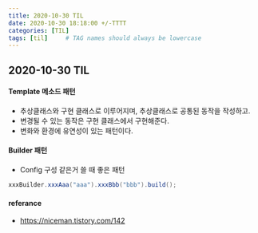 ```yaml
---
title: 2020-10-30 TIL
date: 2020-10-30 18:18:00 +/-TTTT
categories: [TIL]
tags: [til]     # TAG names should always be lowercase
---
```

 
## 2020-10-30 TIL 

#### Template 메소드 패턴
- 추상클래스와 구현 클래스로 이루어지며, 추상클래스로 공통된 동작을 작성하고.
- 변경될 수 있는 동작은 구현 클래스에서 구현해준다.
- 변화와 환경에 유연성이 있는 패턴이다.


#### Builder 패턴
- Config 구성 같은거 쓸 때 좋은 패턴

```java
xxxBuilder.xxxAaa("aaa").xxxBbb("bbb").build();
```

#### referance
- https://niceman.tistory.com/142